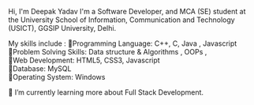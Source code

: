 Hi, I'm Deepak Yadav
I'm a Software Developer, and MCA (SE) student at the University School of Information, Communication and Technology (USICT), GGSIP University, Delhi. 


My skills include :
🔹️Programming Language: C++, C, Java , Javascript                                           
🔹️Problem Solving Skills: Data structure & Algorithms , OOPs ,                               
🔹️Web Development: HTML5, CSS3, Javascript                                  
🔹️Database: MySQL                                                     
🔹️Operating System: Windows                                        

🌱 I’m currently learning more about Full Stack Development.
